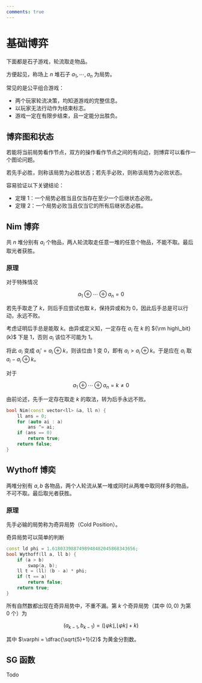 ```yaml
---
comments: true
---
```


# 基础博弈

下面都是石子游戏，轮流取走物品。

方便起见，称场上 $n$ 堆石子 $a_1,\cdots,a_n$ 为局势。

常见的是公平组合游戏：

- 两个玩家轮流决策，均知道游戏的完整信息。
- 以玩家无法行动作为结束标志。
- 游戏一定在有限步结束，且一定能分出胜负。

## 博弈图和状态

若能将当前局势看作节点，双方的操作看作节点之间的有向边，则博弈可以看作一个图论问题。

若先手必胜，则称该局势为必胜状态；若先手必败，则称该局势为必败状态。

容易验证以下关键结论：

- 定理 1：一个局势必胜当且仅当存在至少一个后继状态必败。
- 定理 2：一个局势必败当且仅当它的所有后继状态必胜。

## Nim 博弈

共 $n$ 堆分别有 $a_i$ 个物品，两人轮流取走任意一堆的任意个物品，不能不取。最后取光者获胜。

### 原理

对于特殊情况

$$
a_1 \oplus \cdots \oplus a_n = 0
$$

若先手取走了 $k$，则后手应尝试也取 $k$，保持异或和为 $0$，因此后手总是可以行动，永远不败。

考虑证明后手总是能取 $k$。由异或定义知，一定存在 $a_i$ 在 $k$ 的 ${\rm high\_bit}(k)$ 下是 $1$，否则 $a_i$ 该位不可能为 $1$。

将此 $a_i$ 变成 $a_i' = a_i \oplus k$，则该位由 $1$ 变 $0$，即有 $a_i > a_i \oplus k$。于是应在 $a_i$ 取 $a_i - a_i \oplus k$。

对于

$$
a_1 \oplus \cdots \oplus a_n = k \ne 0
$$

由前论述，先手一定存在取走 $k$ 的取法，转为后手永远不败。

```cpp
bool Nim(const vector<ll> &a, ll n) {
    ll ans = 0;
    for (auto ai : a)
        ans ^= ai;
    if (ans == 0)
        return true;
    return false;
}
```

## Wythoff 博奕

两堆分别有 $a,b$ 各物品，两个人轮流从某一堆或同时从两堆中取同样多的物品，不可不取。最后取光者获胜。

### 原理

先手必输的局势称为奇异局势（Cold Position）。

奇异局势可以简单的判断

```cpp
const ld phi = 1.6180339887498948482045868343656;
bool Wythoff(ll a, ll b) {
    if (a > b)
        swap(a, b);
    ll t = (ll) (b - a) * phi;
    if (t == a)
        return false;
    return true;
}
```

所有自然数都出现在奇异局势中，不重不漏。第 $k$ 个奇异局势（其中 $(0,0)$ 为第 $0$ 个）为

$$
(a_{k-1},b_{k-1}) = (\lfloor \varphi k\rfloor , \lfloor \varphi k \rfloor + k)
$$

其中 $\varphi = \dfrac{\sqrt{5}+1}{2}$ 为黄金分割数。

## SG 函数

Todo
